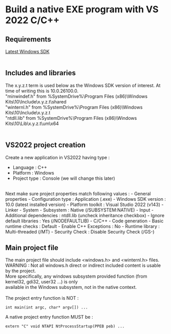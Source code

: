 # Build a native EXE program with VS 2022 C/C++

## Requirements
[Latest Windows SDK](https://developer.microsoft.com/en-us/windows/downloads/windows-sdk/)<br/>
<br/>
## Includes and libraries
The x.y.z.t term is used below as the Windows SDK version of interest. At time of writing this is 10.0.26100.0.<br/>
"minwindef.h"  from %SystemDrive%\Program Files (x86)\Windows Kits\10\Include\x.y.z.t\shared<br/>
"winternl.h" from %SystemDrive%\Program Files (x86)\Windows Kits\10\Include\x.y.z.t<br/>
"ntdll.lib" from %SystemDrive%\Program Files (x86)\Windows Kits\10\Lib\x.y.z.t\um\x64<br/>
<br/>
## VS2022 project creation
Create a new application in VS2022 having type :<br/>
- Language : C++
- Platform : Windows
- Project type : Console (we will change this later)
<br/>
Next make sure project properties match following values :
- General properties
  - Configuration type : Application (.exe)
  - Windows SDK version : 10.0 (latest installed version)
  - Platform toolkit : Visual Studio 2022 (v143)
- Linker
  - System
    - Subsystem : Native (/SUBSYSTEM:NATIVE)
  - Input
    - Additional dependencies : ntdll.lib (uncheck inheritance checkbox)
    - Ignore default libraries : Yes (/NODEFAULTLIB)
- C/C++
  - Code generation
    - Basic runtime checks : Default
    - Enable C++ Exceptions : No
    - Runtime library : Multi-threaded (/MT)
    - Security Check : Disable Security Check (/GS-)
<br/>

## Main project file
The main project file should include <windows.h> and <winternl.h> files.<br/>
WARNING : Not all windows.h direct or indirect included content is usable by the project.<br/>
More specifically, any windows subsystem provided function (from kernel32, gdi32, user32 ...) is only<br/>
available in the Windows subsystem, not in the native context.<br/>
<br/>
The project entry function is NOT :
```
int main(int argc, char* argv[]) ...
```
A native project entry function MUST be :
```
extern "C" void NTAPI NtProcessStartup(PPEB peb) ...
```
<br/>
